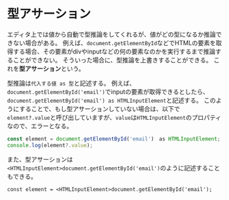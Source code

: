 # 型アサーション
エディタ上では値から自動で型推論をしてくれるが、値がどの型になるか推論できない場合がある。
例えば、`document.getElementById`などでHTMLの要素を取得する場合、その要素がdivやinputなどの何の要素なのかを実行するまで推論することができない。
そういった場合に、型推論を上書きすることができる。
これを**型アサーション**という。

型推論は`代入する値 as 型`と記述する。
例えば、`document.getElementById('email')`でinputの要素が取得できるとしたら、`document.getElementById('email') as HTMLInputElement`と記述する。
このようにすることで、もし型アサーションしていない場合は、以下で`element?.value`と呼び出していますが、`value`は`HTMLInputElement`のプロパティなので、エラーとなる。

```index.ts
const element = document.getElementById('email')　as HTMLInputElement;
console.log(element?.value);
```

また、型アサーションは`<HTMLInputElement>document.getElementById('email')`のように記述することもできる。

```
const element = <HTMLInputElement>document.getElementById('email');
```
